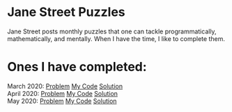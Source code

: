 # Jane Street Puzzles

Jane Street posts monthly puzzles that one can tackle programmatically, mathematically, and mentally. When I have the time, I like to complete them.

# Ones I have completed:
March 2020: [Problem](https://www.janestreet.com/puzzles/single-cross/) [My Code](https://github.com/patgardner/janestpuzzles/blob/master/janepuzzleMar.py) [Solution](https://www.janestreet.com/puzzles/solutions/february-2020-solution/)<br/> 
April 2020: [Problem](https://www.janestreet.com/puzzles/triads/) [My Code](https://github.com/patgardner/janestpuzzles/blob/master/janepuzzleApr.py) [Solution](https://www.janestreet.com/puzzles/solutions/april-2020-solution/)<br/>
May   2020: [Problem](https://www.janestreet.com/puzzles/expelled/) [My Code](https://github.com/patgardner/janestpuzzles/blob/master/janepuzzleMay.py) [Solution](https://www.janestreet.com/puzzles/solutions/may-2020-solution/)<br/>
